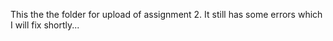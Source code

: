 This the the folder for upload of assignment 2.
It still has some errors which I will fix shortly...
